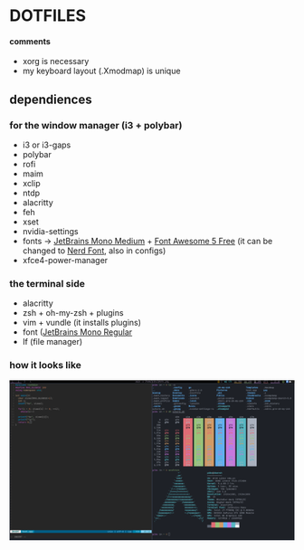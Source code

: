 # DOTFILES
#### comments
+ xorg is necessary
+ my keyboard layout (.Xmodmap) is unique
## dependiences
### for the window manager (i3 + polybar)
+ i3 or i3-gaps
+ polybar
+ rofi
+ maim
+ xclip
+ ntdp
+ alacritty
+ feh
+ xset
+ nvidia-settings
+ fonts -> [JetBrains Mono Medium](https://www.jetbrains.com/lp/mono/) + [Font Awesome 5 Free](https://fontawesome.com) (it can be changed to [Nerd Font](https://www.nerdfonts.com/), also in configs)
+ xfce4-power-manager
### the terminal side
+ alacritty
+ zsh + oh-my-zsh + plugins
+ vim + vundle (it installs plugins)
+ font ([JetBrains Mono Regular](https://www.jetbrains.com/lp/mono/)
+ lf (file manager)
### how it looks like
![photo.png](photo.png)
